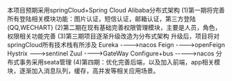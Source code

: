 本项目预期采用springCloud+Spring Cloud Alibaba分布式架构
(1)第一期将完善所有登陆相关模块功能：图片认证，短信认证，邮箱认证，第三方登陆(QQ,WECHART)
(2)第二期在现有基础完善权限管理模块，主要是人员，角色，权限相关功能完善
(3)第三期项目逐渐升级改造为分布式架构
   升级后，项目将对springCloud所有技术栈有所涉及
   Eureka         ---->nacos
   Feign          ---->openFeign
   Hystrix        --->sentinel
   Zuul          ---->GateWay
   Configure+bus ----->nacos
   分布式事务采用seata管理
(4)第四期：优化完善后端，以及加入前端，app相关模块，逐渐加入消息队列，缓存，高并发等相关应用场景。
  

